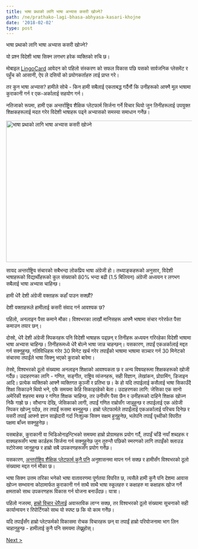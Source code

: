 ```yaml
---
title: भाषा प्रथाको लागि भाषा अभ्यास कसरी खोज्ने?
path: /ne/prathako-lagi-bhasa-abhyasa-kasari-khojne
date: '2018-02-02'
type: post
---
```


भाषा प्रथाको लागि भाषा अभ्यास कसरी खोज्ने?

यो प्रश्न विदेशी भाषा सिक्न लगभग हरेक व्यक्तिको रुचि छ।

मोबाइल <a href="https://lingocard.com">LingoCard</a> आवेदन को पहिलो संस्करण को सफल विकास पछि यसको सार्वजनिक प्लेसमेंट र पहुँच को आसानी, ऐप ले दसियों को प्रयोगकर्ताहरु लाई प्राप्त गरे।

तर कुन भाषा अभ्यास? हामीले सोचे - किन हामी सबैलाई एकताबद्ध गर्दैनौं कि उनीहरूको आफ्नै मूल भाषामा कुराकानी गर्न र एक-अर्कालाई सहयोग गर्न।

नतिजाको रूपमा, हामी एक अन्तर्राष्ट्रिय शैक्षिक प्लेटफार्म सिर्जना गर्ने विचार थियो जुन तिनीहरूलाई उपयुक्त शिक्षकहरूलाई मदत गरेर विदेशी भाषाहरू पढ्ने अभ्यासको समस्या समाधान गर्नेछ।

<img class="aligncenter wp-image-78 size-full" src="../images/platform/social-network.jpg" alt="भाषा प्रथाको लागि भाषा अभ्यास कसरी खोज्ने" width="628" height="383" />

सायद अन्तर्राष्ट्रिय संचारको सबैभन्दा लोकप्रिय भाषा अंग्रेजी हो। तथ्याङ्कहरूको अनुसार, विदेशी भाषाहरूको विद्यार्थीहरूको कुल संख्याको 80% भन्दा बढी (1.5 बिलियन) अंग्रेजी अध्ययन र लगभग सबैलाई भाषा अभ्यास चाहिन्छ।

हामी धेरै देशी अंग्रेजी वक्ताहरू कहाँ पाउन सक्छौं?

देशी वक्ताहरूले हामीलाई कसरी संवाद गर्न आवश्यक छ?

पहिलो, अनलाइन पैसा कमाने मौका। विश्वभरका लाखौं मानिसहरू आफ्नै भाषामा संचार गरेरर्फत पैसा कमाउन तयार छन्।

दोस्रो, धेरै देशी अंग्रेजी स्पिकरहरू पनि विदेशी भाषाहरू पढ्छन् र तिनीहरू अध्ययन गरिरहेका विदेशी भाषामा भाषा अभ्यास चाहिन्छ। तिनीहरूमध्ये धेरै बोल्ने भाषा जान्न चाहन्छन्। यसकारण, तपाईं एकअर्कालाई मद्दत गर्न सक्नुहुन्छ, गतिविधिहरू गरेर 30 मिनेट खर्च गरेर तपाईंको भाषामा भाषामा सञ्चार गर्न 30 मिनेटको संचारमा तपाईंले भाषा सिक्नु भएको कुराको बारेमा।

तेस्रो, विश्वभरको ठूलो संख्यामा अनलाइन शिक्षाको आवश्यकता छ र अन्य विषयहरूमा शिक्षकहरूको खोजी गर्दैछ। उदाहरणका लागि - गणित, सङ्गीत, राष्ट्रिय व्यंजनहरू, सही विज्ञान, लेखांकन, प्रोग्रामिंग, डिजाइन आदि। प्रत्येक व्यक्तिको आफ्नै व्यक्तिगत कुञ्जी र प्रतिभा छ। के हो यदि तपाईलाई कसैलाई भाषा सिकाउँदै शिक्षा सिकाउने थियो भने, एकै समयमा केहि सिकाइरहेको बेला। उदाहरणका लागि: जेसिका एक सानो अमेरिकी शहरमा बस्छ र गणित शिक्षक चाहिन्छ, तर उनीसँग पैसा छैन र उनीहरूको दाहिने शिक्षक खोज्न निकै गाह्रो छ। सौभाग्य देखि, जेसिकाको लागी, तपाईं गणित राम्रोसँग जान्नुहुन्छ र तपाईलाई एक अंग्रेजी स्पिकर खोज्नु पर्दछ, तर तपाईं रूसमा बस्नुहुन्छ। हाम्रो प्लेटफार्मले तपाईंलाई एकअर्कालाई परिचय दिनेछ र यसरी तपाईं आफ्नो ज्ञान साझेदारी गर्दा निःशुल्क सिक्न सक्षम हुनुहुनेछ, भलेपनि तपाईं पृथ्वीको विपरीत पक्षमा बाँच्न सक्नुहुनेछ।

यसबाहेक, कुराकानी वा भिडिओनाइन्टिभको समयमा हाम्रो प्रोग्रामहरू प्रयोग गर्दै, तपाइँ चाँडै नयाँ शब्दहरू र वाक्यहरूसँग भाषा कार्डहरू सिर्जना गर्न सक्नुहुनेछ जुन तुरुन्तै पछिको स्मरणको लागि तपाइँको क्लाउड स्टोरेजमा जानुहुन्छ र हाम्रो सबै उपकरणहरूसँग प्रयोग गर्नेछ।

यसकारण, <a href="https://lingocard.com?lang=ne">अन्तर्राष्ट्रिय शैक्षिक प्लेटफार्म कुनै पनि</a> अनुशासनमा मापन गर्न सक्छ र हामीसँग विश्वभरको ठूलो संख्यामा मद्दत गर्न मौका छ।

भाषा सिक्न उत्तम तरिका भनेको भाषा वातावरणमा पूर्णतया विपरित छ, त्यसैले हामी कुनै पनि देशमा आवास खोज्न सम्भावना कोठामार्फत कुराकानी गर्न साथै साथै भाषा स्कूलहरु र कक्षाहरु मा कक्षाहरू खोज गर्ने क्षमताको साथ उपकरणहरू विकास गर्न योजना बनाउँदछ। यात्रा।

पहिलो नजरमा, <a href="/ne/?lang=ne">हाम्रो विचार धेरैलाई</a> अवास्तविक लाग्न सक्छ, तर विश्वभरको ठूलो संख्यामा सूचनाको सही कार्यान्वयन र रिपोर्टिंगको साथ यो स्पष्ट छ कि यो काम गर्नेछ।

यदि तपाईंसँग हाम्रो प्लेटफर्मको विकासमा रोचक विचारहरू छन् वा तपाईं हाम्रो परियोजनामा ​​भाग लिन चाहानुहुन्छ - हामीलाई कुनै पनि समयमा लेख्नुहोस्।

<a href="/ne/kasari-angreji-chi-o-siknu-huncha">Next ></a>